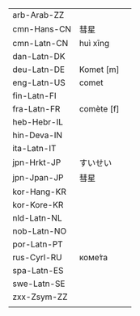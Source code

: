 | | | |
|-|-|-|
| arb-Arab-ZZ |  |  |
| cmn-Hans-CN | 彗星 |  |
| cmn-Latn-CN | huì xīng |  |
| dan-Latn-DK |  |  |
| deu-Latn-DE | Komet [m] |  |
| eng-Latn-US | comet |  |
| fin-Latn-FI |  |  |
| fra-Latn-FR | comète [f] |  |
| heb-Hebr-IL |  |  |
| hin-Deva-IN |  |  |
| ita-Latn-IT |  |  |
| jpn-Hrkt-JP | すいせい |  |
| jpn-Jpan-JP | 彗星 |  |
| kor-Hang-KR |  |  |
| kor-Kore-KR |  |  |
| nld-Latn-NL |  |  |
| nob-Latn-NO |  |  |
| por-Latn-PT |  |  |
| rus-Cyrl-RU | коме́та |  |
| spa-Latn-ES |  |  |
| swe-Latn-SE |  |  |
| zxx-Zsym-ZZ |  |  |
|  |  |  |